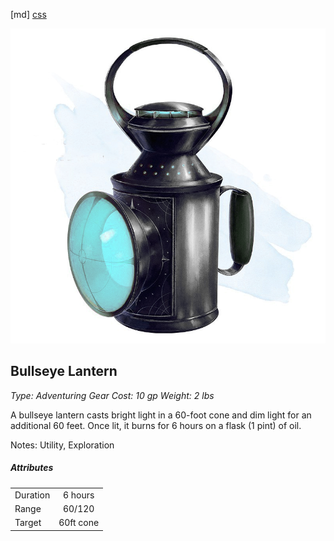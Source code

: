 [md]
[css](-OCVFMyYfsylqoZPiW6l)

![main_banner](https://raw.githubusercontent.com/Tougher-Together-DnD/default-game-assets/refs/heads/main/characters-sheets/light-sources/images/bullseye-lantern-portrait.png)

## Bullseye Lantern
*Type: Adventuring Gear Cost: 10 gp Weight: 2 lbs*

A bullseye lantern casts bright light in a 60-foot cone and dim light for an additional 60 feet. Once lit, it burns for 6 hours on a flask (1 pint) of oil.

Notes: Utility, Exploration

##### Attributes
| | |
| :--- | :---: |
| Duration | 6 hours |
| Range | 60/120 |
| Target | 60ft cone |

